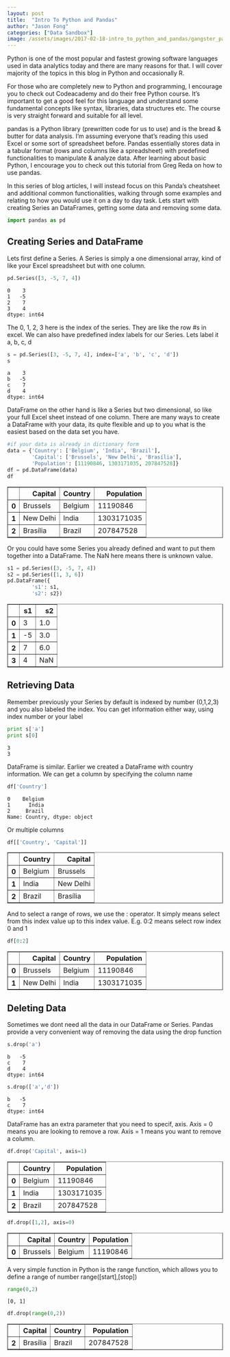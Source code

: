 ```yaml
---
layout: post
title:  "Intro To Python and Pandas"
author: "Jason Fong"
categories: ["Data Sandbox"]
image: /assets/images/2017-02-18-intro_to_python_and_pandas/gangster_panda.jpg
---
```


Python is one of the most popular and fastest growing software languages used in data analytics today and there are many reasons for that. I will cover majority of the topics in this blog in Python and occasionally R.

For those who are completely new to Python and programming, I encourage you to check out Codeacademy and do their free Python course. It’s important to get a good feel for this language and understand some fundamental concepts like syntax, libraries, data structures etc. The course is very straight forward and suitable for all level.

pandas is a Python library (prewritten code for us to use) and is the bread & butter for data analysis. I’m assuming everyone that’s reading this used Excel or some sort of spreadsheet before. Pandas essentially stores data in a tabular format (rows and columns like a spreadsheet) with predefined functionalities to manipulate & analyze data. After learning about basic Python, I encourage you to check out this tutorial from Greg Reda on how to use pandas.

In this series of blog articles, I will instead focus on this Panda’s cheatsheet and additional common functionalities, walking through some examples and relating to how you would use it on a day to day task. Lets start with creating Series an DataFrames, getting some data and removing some data.

```python
import pandas as pd
```

## Creating Series and DataFrame

Lets first define a Series. A Series is simply a one dimensional array, kind of like your Excel spreadsheet but with one column.


```python
pd.Series([3, -5, 7, 4])
```




    0    3
    1   -5
    2    7
    3    4
    dtype: int64



The 0, 1, 2, 3 here is the index of the series. They are like the row #s in excel. We can also have predefined index labels for our Series. Lets label it a, b, c, d


```python
s = pd.Series([3, -5, 7, 4], index=['a', 'b', 'c', 'd'])
s
```




    a    3
    b   -5
    c    7
    d    4
    dtype: int64



DataFrame on the other hand is like a Series but two dimensional, so like your full Excel sheet instead of one column. There are many ways to create a DataFrame with your data, its quite flexible and up to you what is the easiest based on the data set you have.


```python
#if your data is already in dictionary form
data = {'Country': ['Belgium', 'India', 'Brazil'],
        'Capital': ['Brussels', 'New Delhi', 'Brasília'],
        'Population': [11190846, 1303171035, 207847528]}
df = pd.DataFrame(data)
df
```




<div>
<table border="1" class="dataframe">
  <thead>
    <tr style="text-align: right;">
      <th></th>
      <th>Capital</th>
      <th>Country</th>
      <th>Population</th>
    </tr>
  </thead>
  <tbody>
    <tr>
      <th>0</th>
      <td>Brussels</td>
      <td>Belgium</td>
      <td>11190846</td>
    </tr>
    <tr>
      <th>1</th>
      <td>New Delhi</td>
      <td>India</td>
      <td>1303171035</td>
    </tr>
    <tr>
      <th>2</th>
      <td>Brasília</td>
      <td>Brazil</td>
      <td>207847528</td>
    </tr>
  </tbody>
</table>
</div>



Or you could have some Series you already defined and want to put them together into a DataFrame. The NaN here means there is unknown value.


```python
s1 = pd.Series([3, -5, 7, 4])
s2 = pd.Series([1, 3, 6])
pd.DataFrame({
        's1': s1,
        's2': s2})
```




<div>
<table border="1" class="dataframe">
  <thead>
    <tr style="text-align: right;">
      <th></th>
      <th>s1</th>
      <th>s2</th>
    </tr>
  </thead>
  <tbody>
    <tr>
      <th>0</th>
      <td>3</td>
      <td>1.0</td>
    </tr>
    <tr>
      <th>1</th>
      <td>-5</td>
      <td>3.0</td>
    </tr>
    <tr>
      <th>2</th>
      <td>7</td>
      <td>6.0</td>
    </tr>
    <tr>
      <th>3</th>
      <td>4</td>
      <td>NaN</td>
    </tr>
  </tbody>
</table>
</div>



## Retrieving Data

Remember previously your Series by default is indexed by number (0,1,2,3) and you also labeled the index. You can get information either way, using index number or your label


```python
print s['a']
print s[0]
```

    3
    3


DataFrame is similar. Earlier we created a DataFrame with country information. We can get a column by specifying the column name


```python
df['Country']
```




    0    Belgium
    1      India
    2     Brazil
    Name: Country, dtype: object



Or multiple columns


```python
df[['Country', 'Capital']]
```




<div>
<table border="1" class="dataframe">
  <thead>
    <tr style="text-align: right;">
      <th></th>
      <th>Country</th>
      <th>Capital</th>
    </tr>
  </thead>
  <tbody>
    <tr>
      <th>0</th>
      <td>Belgium</td>
      <td>Brussels</td>
    </tr>
    <tr>
      <th>1</th>
      <td>India</td>
      <td>New Delhi</td>
    </tr>
    <tr>
      <th>2</th>
      <td>Brazil</td>
      <td>Brasília</td>
    </tr>
  </tbody>
</table>
</div>



And to select a range of rows, we use the : operator. It simply means select from this index value up to this index value. E.g. 0:2 means select row index 0 and 1


```python
df[0:2]
```




<div>
<table border="1" class="dataframe">
  <thead>
    <tr style="text-align: right;">
      <th></th>
      <th>Capital</th>
      <th>Country</th>
      <th>Population</th>
    </tr>
  </thead>
  <tbody>
    <tr>
      <th>0</th>
      <td>Brussels</td>
      <td>Belgium</td>
      <td>11190846</td>
    </tr>
    <tr>
      <th>1</th>
      <td>New Delhi</td>
      <td>India</td>
      <td>1303171035</td>
    </tr>
  </tbody>
</table>
</div>



## Deleting Data

Sometimes we dont need all the data in our DataFrame or Series. Pandas provide a very convenient way of removing the  data using the drop function


```python
s.drop('a')
```




    b   -5
    c    7
    d    4
    dtype: int64




```python
s.drop(['a','d'])
```




    b   -5
    c    7
    dtype: int64



DataFrame has an extra parameter that you need to specif, axis. Axis = 0 means you are looking to remove a row. Axis = 1 means you want to remove a column.


```python
df.drop('Capital', axis=1)
```




<div>
<table border="1" class="dataframe">
  <thead>
    <tr style="text-align: right;">
      <th></th>
      <th>Country</th>
      <th>Population</th>
    </tr>
  </thead>
  <tbody>
    <tr>
      <th>0</th>
      <td>Belgium</td>
      <td>11190846</td>
    </tr>
    <tr>
      <th>1</th>
      <td>India</td>
      <td>1303171035</td>
    </tr>
    <tr>
      <th>2</th>
      <td>Brazil</td>
      <td>207847528</td>
    </tr>
  </tbody>
</table>
</div>




```python
df.drop([1,2], axis=0)
```




<div>
<table border="1" class="dataframe">
  <thead>
    <tr style="text-align: right;">
      <th></th>
      <th>Capital</th>
      <th>Country</th>
      <th>Population</th>
    </tr>
  </thead>
  <tbody>
    <tr>
      <th>0</th>
      <td>Brussels</td>
      <td>Belgium</td>
      <td>11190846</td>
    </tr>
  </tbody>
</table>
</div>



A very simple function in Python is the range function, which allows you to define a range of number range([start],[stop])


```python
range(0,2)
```




    [0, 1]




```python
df.drop(range(0,2))
```




<div>
<table border="1" class="dataframe">
  <thead>
    <tr style="text-align: right;">
      <th></th>
      <th>Capital</th>
      <th>Country</th>
      <th>Population</th>
    </tr>
  </thead>
  <tbody>
    <tr>
      <th>2</th>
      <td>Brasília</td>
      <td>Brazil</td>
      <td>207847528</td>
    </tr>
  </tbody>
</table>
</div>


